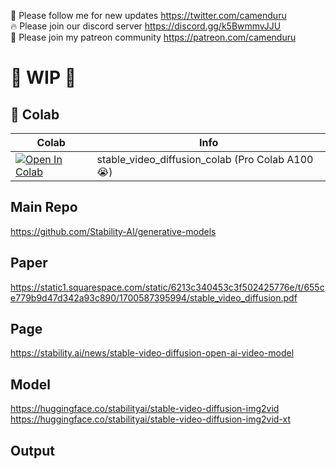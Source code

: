 🐣 Please follow me for new updates https://twitter.com/camenduru <br />
🔥 Please join our discord server https://discord.gg/k5BwmmvJJU <br />
🥳 Please join my patreon community https://patreon.com/camenduru <br />

# 🚦 WIP 🚦

## 🦒 Colab

| Colab | Info
| --- | --- |
[![Open In Colab](https://colab.research.google.com/assets/colab-badge.svg)](https://colab.research.google.com/github/camenduru/stable-video-diffusion-colab/blob/main/stable_video_diffusion_colab.ipynb) | stable_video_diffusion_colab (Pro Colab A100 😭)

## Main Repo
https://github.com/Stability-AI/generative-models

## Paper
https://static1.squarespace.com/static/6213c340453c3f502425776e/t/655ce779b9d47d342a93c890/1700587395994/stable_video_diffusion.pdf

## Page
https://stability.ai/news/stable-video-diffusion-open-ai-video-model

## Model
https://huggingface.co/stabilityai/stable-video-diffusion-img2vid <br />
https://huggingface.co/stabilityai/stable-video-diffusion-img2vid-xt <br />

## Output
